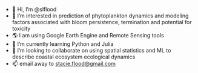 - 👋 Hi, I’m @slflood
- 👀 I’m interested in prediction of phytoplankton dynamics and modeling factors associated with bloom persistence, termination and potential for toxicity
- 🌎 I am using Google Earth Engine and Remote Sensing tools
- 🌱 I’m currently learning Python and Julia
- 💞️ I’m looking to collaborate on using spatial statistics and ML to describe coastal ecosystem ecological dynamics
- 📫 email away to stacie.flood@gmail.com

<!---
slflood/slflood is a ✨ special ✨ repository because its `README.md` (this file) appears on your GitHub profile.
You can click the Preview link to take a look at your changes.
--->
